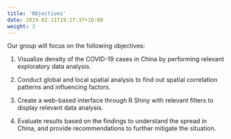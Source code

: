 ```yaml
---
title: 'Objectives'
date: 2019-02-11T19:27:37+10:00
weight: 3
---
```



Our group will focus on the following objectives:

1. Visualize density of the COVID-19 cases in China by performing relevant exploratory data analysis. 

2. Conduct global and local spatial analysis to find out spatial correlation patterns and influencing factors.

3. Create a web-based interface through R Shiny with relevant filters to display relevant data analysis.

4. Evaluate results based on the findings to understand the spread in China, and provide recommendations to further mitigate the situation. 

